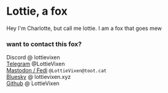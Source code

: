 # Lottie, a fox
Hey I'm Charlotte, but call me lottie.
I am a fox that goes mew

### want to contact this fox?
Discord @ lottievixen  
[Telegram](https://t.me/LottieVixen) @LottieVixen  
[Mastodon / Fedi](https://toot.cat/@LottieVixen) `@LottieVixen@toot.cat`  
[Bluesky](https://bsky.app/profile/lottievixen.xyz) @ lottievixen.xyz  
[Github](https://github.com/LottieVixen) @ LottieVixen

